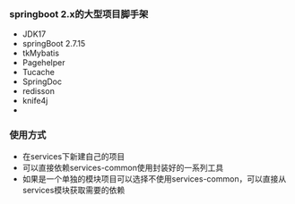 ### springboot 2.x的大型项目脚手架
* JDK17
* springBoot 2.7.15
* tkMybatis
* Pagehelper
* Tucache
* SpringDoc
* redisson
* knife4j
* 

### 使用方式
* 在services下新建自己的项目
* 可以直接依赖services-common使用封装好的一系列工具
* 如果是一个单独的模块项目可以选择不使用services-common，可以直接从services模块获取需要的依赖